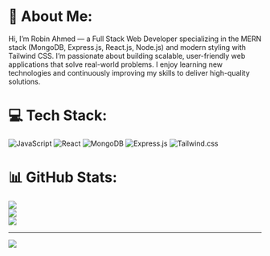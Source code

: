# 💫 About Me:
Hi, I’m Robin Ahmed — a Full Stack Web Developer specializing in the MERN stack (MongoDB, Express.js, React.js, Node.js) and modern styling with Tailwind CSS. I’m passionate about building scalable, user-friendly web applications that solve real-world problems. I enjoy learning new technologies and continuously improving my skills to deliver high-quality solutions.


# 💻 Tech Stack:
![JavaScript](https://img.shields.io/badge/javascript-%23323330.svg?style=for-the-badge&logo=javascript&logoColor=%23F7DF1E) ![React](https://img.shields.io/badge/react-%2320232a.svg?style=for-the-badge&logo=react&logoColor=%2361DAFB) ![MongoDB](https://img.shields.io/badge/MongoDB-%234ea94b.svg?style=for-the-badge&logo=mongodb&logoColor=white) ![Express.js](https://img.shields.io/badge/express.js-%23404d59.svg?style=for-the-badge&logo=express&logoColor=%2361DAFB) ![Tailwind.css](https://img.shields.io/badge/tailwind.css-%23404d59.svg?style=for-the-badge&logo=tailwind&logoColor=%2361DAFB)
# 📊 GitHub Stats:
![](https://github-readme-stats.vercel.app/api?username=robinahmed12&theme=highcontrast&hide_border=false&include_all_commits=false&count_private=false)<br/>
![](https://nirzak-streak-stats.vercel.app/?user=robinahmed12&theme=highcontrast&hide_border=false)<br/>
![](https://github-readme-stats.vercel.app/api/top-langs/?username=robinahmed12&theme=highcontrast&hide_border=false&include_all_commits=false&count_private=false&layout=compact)

---
[![](https://visitcount.itsvg.in/api?id=robinahmed12&icon=0&color=0)](https://visitcount.itsvg.in)

<!-- Proudly created with GPRM ( https://gprm.itsvg.in ) -->
